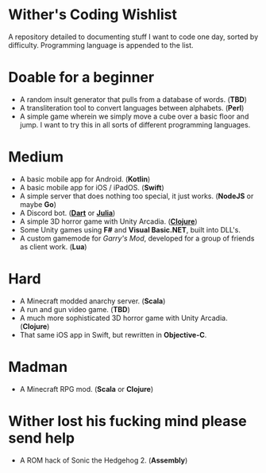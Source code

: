 # Wither's Coding Wishlist

A repository detailed to documenting stuff I want to code one day, sorted by difficulty. Programming language is appended to the list.

# Doable for a beginner

- A random insult generator that pulls from a database of words. (__TBD__)
- A transliteration tool to convert languages between alphabets. (__Perl__)
- A simple game wherein we simply move a cube over a basic floor and jump. I want to try this in all sorts of different programming languages.

# Medium

- A basic mobile app for Android. (__Kotlin__)
- A basic mobile app for iOS / iPadOS. (__Swift__)
- A simple server that does nothing too special, it just works. (__NodeJS__ or maybe __Go__)
- A Discord bot. (__[Dart](https://github.com/nyxx-discord/nyxx)__ or __[Julia](https://github.com/Xh4H/Discord.jl)__)
- A simple 3D horror game with Unity Arcadia. (__[Clojure](https://github.com/arcadia-unity/Arcadia)__)
- Some Unity games using __F#__ and __Visual Basic.NET__, built into DLL's.
- A custom gamemode for _Garry's Mod_, developed for a group of friends as client work. (__Lua__)

# Hard

- A Minecraft modded anarchy server. (__Scala__)
- A run and gun video game. (__TBD__)
- A much more sophisticated 3D horror game with Unity Arcadia. (__Clojure__)
- That same iOS app in Swift, but rewritten in __Objective-C__.

# Madman

- A Minecraft RPG mod. (__Scala__ or __Clojure__)

# Wither lost his fucking mind please send help

- A ROM hack of Sonic the Hedgehog 2. (__Assembly__)

